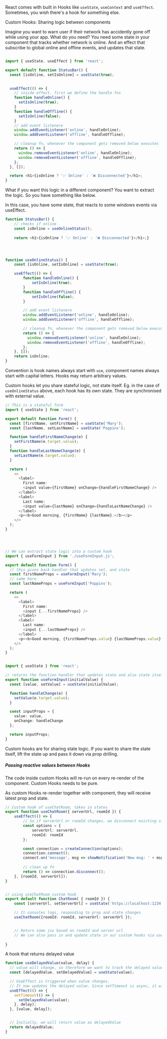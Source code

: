 React comes with built in Hooks like `useState`, `useContext` and `useEffect`. Sometimes, you wish there's a hook for something else.

Custom Hooks: Sharing logic between components

Imagine you want to warn user if their network has accidently gone off while using your app. What do you need? 
You need some state in your component that tracks whether network is online. And an effect that subscribe to global online and offline events, and updates that state.

```ts

import { useState, useEffect } from 'react';

export default function StatusBar() {
  const [isOnline, setIsOnline] = useState(true);

  
  useEffect(() => {
	// inside effect, first we define the handle fns
    function handleOnline() {
      setIsOnline(true);
    }
    function handleOffline() {
      setIsOnline(false);
    }
    // add event listenere
    window.addEventListener('online', handleOnline);
    window.addEventListener('offline', handleOffline);

	// cleanup fn, whenever the component gets removed below executes
    return () => {
      window.removeEventListener('online', handleOnline);
      window.removeEventListener('offline', handleOffline);
    };
  }, []);

  return <h1>{isOnline ? '✅ Online' : '❌ Disconnected'}</h1>;
}

```


What if you want this logic in a different component?
You want to extract the logic. So you have something like below.

In this case, you have some state, that reacts to some windows events via useEffect.

```ts
function StatusBar() {
	// checks if online
	const isOnline = useOnlineStatus();
	
	return <h1>{isOnline ? '✅ Online' : '❌ Disconnected'}</h1>;}




function useOnlineStatus() {
	const [isOnline, setIsOnline] = useState(true);

	useEffect(() => {
		function handleOnline() {
			setIsOnline(true);
		}
		function handleOffline() {
			setIsOnline(false);
		}

		// add event listenere
	    window.addEventListener('online', handleOnline);
	    window.addEventListener('offline', handleOffline);

		// cleanup fn, whenever the component gets removed below executes
	    return () => {
	      window.removeEventListener('online', handleOnline);
	      window.removeEventListener('offline', handleOffline);
	    };
	}, []);
	return isOnline;
}

```


Convention is hook names always start with `use`, component names always start with capital letters.
Hooks may return arbitrary values.

Custom hooks let you share stateful logic, not state itself.
Eg. in the case of `useOnlineStatus` above, each hook has its own state. They are synchronised with external value.

```ts
// This is a stateful form
import { useState } from 'react';

export default function Form() {
  const [firstName, setFirstName] = useState('Mary');
  const [lastName, setLastName] = useState('Poppins');

  function handleFirstNameChange(e) {
    setFirstName(e.target.value);
  }
  function handleLastNameChange(e) {
    setLastName(e.target.value);
  }

  return (
    <>
      <label>
        First name:
        <input value={firstName} onChange={handleFirstNameChange} />
      </label>
      <label>
        Last name:
        <input value={lastName} onChange={handleLastNameChange} />
      </label>
      <p><b>Good morning, {firstName} {lastName}.</b></p>
    </>
  );
}




// We can extract state logic into a custom hook
import { useFormInput } from './useFormInput.js';

export default function Form() {
  // this gives back handler that updates set, and state
  const firstNameProps = useFormInput('Mary');
  // same here
  const lastNameProps = useFormInput('Poppins');

  return (
    <>
      <label>
        First name:
        <input {...firstNameProps} />
      </label>
      <label>
        Last name:
        <input {...lastNameProps} />
      </label>
      <p><b>Good morning, {firstNameProps.value} {lastNameProps.value}.</b></p>
    </>
  );
}


import { useState } from 'react';

// returns the function handler that updates state and also state itself
export function useFormInput(initialValue) {
  const [value, setValue] = useState(initialValue);

  function handleChange(e) {
    setValue(e.target.value);
  }

  const inputProps = {
    value: value,
    onChange: handleChange
  };

  return inputProps;
}

```

Custom hooks are for sharing state logic. If you want to share the state itself, lift the state up and pass it down via prop drilling.


##### Passing reactive values between Hooks
The code inside custom Hooks will re-run on every re-render of the component.
Custom Hooks needs to be pure.

As custom Hooks re-render together with component, they will receive latest prop and state.

```ts
// Custom hook of useChatRoom, takes in states
export function useChatRoom({ serverUrl, roomId }) {
	useEffect(() => {
		// So if serverUrl or roomId changes, we disconnect existing side effects and reconnects
		const options = {
			serverUrl: serverUrl,
			roomId: roomId
		};

		const connection = createConnection(options);
		connection.connect();
		connect.on('message', msg => showNotification('New msg: ' + msg));
	
		// clean up fn
		return () => connection.disconnect();
	}, [roomId, serverUrl]);
}


// using useChatRoom custom hook
export default function ChatRoom( { roomId }) {
	const [serverUrl, setServerUrl] = useState('https://localhost:1234');

	// It consoles logs, responding to prop and state changes
	useChatRoom({roomId: roomId, serverUrl: serverUrl });


	// Return some jsx based on roomId and server url
	// We can also pass in and update state in our custom hooks via useEffect
	
}


```


A hook that returns delayed value
```ts
function useDelayedValue(value, delay) {
  // value will change, so therefore we want to track the delayed value
  const [delayedValue, setDelayedValue] = useState(value);

  // UseEffect is triggered when value changes. 
  // It now updates the delayed value. Since setTimeout is async, it will still return old value, then after the update ( which triggers a re-render ), it will return new value.
  useEffect(() => {
    setTimeout(() => {
      setDelayedValue(value);
    }, delay);
  }, [value, delay]);


  // Initially, we will return value as delayedValue
  return delayedValue;
}
```

